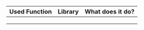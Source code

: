 | Used Function | Library | What does it do? |
| ------------- | ------- | ---------------- |
|               |         |                  |
|               |         |                  |
|               |         |                  |

